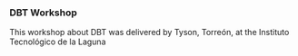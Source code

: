 ### DBT Workshop

This workshop about DBT was delivered by Tyson, Torreón, at the Instituto Tecnológico de la Laguna
